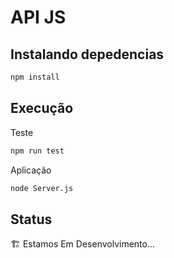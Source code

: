 # API JS

## Instalando depedencias
```bash
npm install
```
## Execução
Teste
```bash
npm run test
```

Aplicação
```bash
node Server.js
```

## Status
:building_construction: Estamos Em Desenvolvimento...